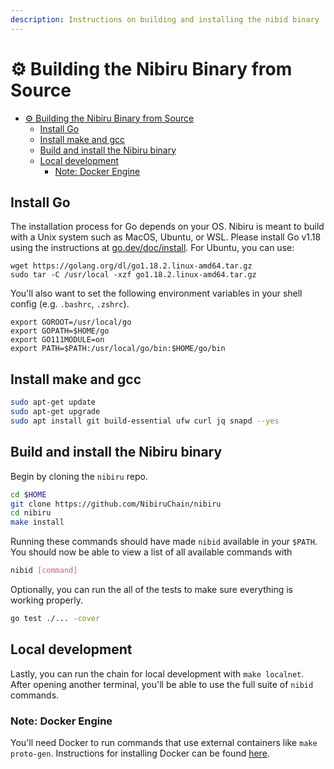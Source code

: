 ```yaml
---
description: Instructions on building and installing the nibid binary
---
```


# ⚙️ Building the Nibiru Binary from Source

- [⚙️ Building the Nibiru Binary from Source](#️-building-the-nibiru-binary-from-source)
  - [Install Go](#install-go)
  - [Install make and gcc](#install-make-and-gcc)
  - [Build and install the Nibiru binary](#build-and-install-the-nibiru-binary)
  - [Local development](#local-development)
    - [Note: Docker Engine](#note-docker-engine)

## Install Go

The installation process for Go depends on your OS. Nibiru is meant to build with a Unix system such as MacOS, Ubuntu, or WSL. Please install Go v1.18 using the instructions at [go.dev/doc/install](https://go.dev/doc/install). For Ubuntu, you can use:

```shell
wget https://golang.org/dl/go1.18.2.linux-amd64.tar.gz
sudo tar -C /usr/local -xzf go1.18.2.linux-amd64.tar.gz
```

You'll also want to set the following environment variables in your shell config (e.g. `.bashrc`, `.zshrc`).

```shell
export GOROOT=/usr/local/go
export GOPATH=$HOME/go
export GO111MODULE=on
export PATH=$PATH:/usr/local/go/bin:$HOME/go/bin
```

## Install make and gcc

```bash
sudo apt-get update
sudo apt-get upgrade
sudo apt install git build-essential ufw curl jq snapd --yes
```

## Build and install the Nibiru binary

Begin by cloning the `nibiru` repo.

```bash
cd $HOME
git clone https://github.com/NibiruChain/nibiru
cd nibiru
make install
```

Running these commands should have made `nibid` available in your `$PATH`. You should now be able to view a list of all available commands with

```bash
nibid [command]
```

Optionally, you can run the all of the tests to make sure everything is working properly.

```bash
go test ./... -cover 
```

## Local development

Lastly, you can run the chain for local development with `make localnet`. After opening another terminal, you'll be able to use the full suite of `nibid` commands.

### Note: Docker Engine

You'll need Docker to run commands that use external containers like `make proto-gen`. Instructions for installing Docker can be found [here](https://docs.docker.com/engine/install/).
